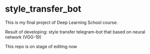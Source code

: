 # style_transfer_bot
This is my final project of Deep Learning School course. 
 
Result of developing: style transfer telegram-bot that based on neural network (VGG-19)

This repo is on stage of editing now
